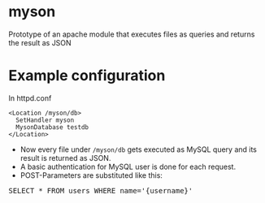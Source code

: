 myson
=====

Prototype of an apache module that executes files as queries and returns the result as JSON

Example configuration
=====

In httpd.conf

    <Location /myson/db>
      SetHandler myson
      MysonDatabase testdb
    </Location>

* Now every file under `/myson/db` gets executed as MySQL query and its result is returned as JSON.
* A basic authentication for MySQL user is done for each request. 
* POST-Parameters are substituted like this:
  
<pre>SELECT * FROM users WHERE name='{username}'</pre>
